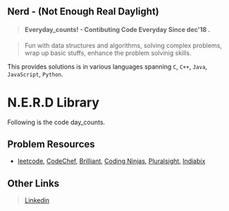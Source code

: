 ## Nerd - (Not Enough Real Daylight)
> #### Everyday_counts! - Contibuting Code Everyday Since dec'18 .

> Fun with data structures and algorithms, solving complex problems, wrap up basic stuffs, enhance the problem solvinig skills.

This provides solutions is in various languages spanning `C`, `C++`, `Java`, `JavaScript`, `Python`.

# N.E.R.D Library
Following is the code day_counts.

## Problem Resources
- [leetcode](https://leetcode.com/), [CodeChef](https://www.codechef.com), [Brilliant](https://brilliant.org/courses/#computer-science-foundational), [Coding Ninjas](https://www.codingninjas.in/app/home), [Pluralsight](https://www.pluralsight.com/), [Indiabix](https://www.indiabix.com/)
## Other Links
> [Linkedin](https://www.linkedin.com/in/shubhampy/)
